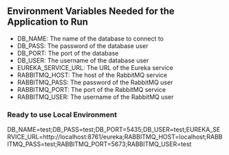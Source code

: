 
## Environment Variables Needed for the Application to Run
- DB_NAME: The name of the database to connect to
- DB_PASS: The password of the database user
- DB_PORT: The port of the database
- DB_USER: The username of the database user
- EUREKA_SERVICE_URL: The URL of the Eureka service
- RABBITMQ_HOST: The host of the RabbitMQ service
- RABBITMQ_PASS: The password of the RabbitMQ user
- RABBITMQ_PORT: The port of the RabbitMQ service
- RABBITMQ_USER: The username of the RabbitMQ user

### Ready to use Local Environment
DB_NAME=test;DB_PASS=test;DB_PORT=5435;DB_USER=test;EUREKA_SERVICE_URL=http://localhost:8761/eureka;RABBITMQ_HOST=localhost;RABBITMQ_PASS=test;RABBITMQ_PORT=5673;RABBITMQ_USER=test

